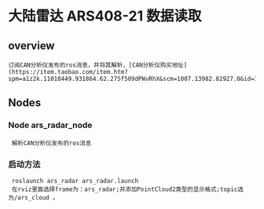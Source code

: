 # 大陆雷达 ARS408-21 数据读取

## overview
    订阅CAN分析仪发布的ros消息，并将其解析，[CAN分析仪购买地址](https://item.taobao.com/item.htm?spm=a1z2k.11010449.931864.62.275f509dPWvRhX&scm=1007.13982.82927.0&id=18286496283&last_time=1589127269)


## Nodes

### Node ars_radar_node
     解析CAN分析仪发布的ros消息
### 启动方法
	 roslaunch ars_radar ars_radar.launch
	 在rviz里面选择frame为：ars_radar;并添加PointCloud2类型的显示格式;topic选为/ars_cloud 。
	 
	 
